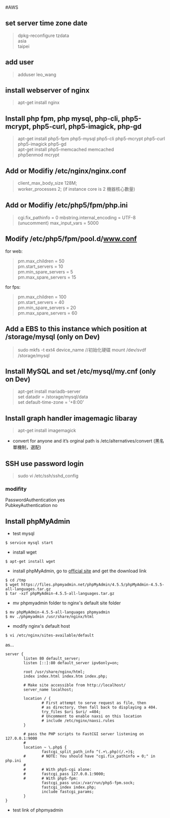 #AWS

## set server time zone date

> dpkg-reconfigure tzdata		
> asia		
> taipei

## add user

> adduser leo_wang		

## install webserver of nginx

> apt-get install nginx

## Install php fpm, php mysql, php-cli, php5-mcrypt, php5-curl, php5-imagick, php-gd

> apt-get install php5-fpm php5-mysql php5-cli php5-mcrypt php5-curl php5-imagick php5-gd			
> apt-get install php5-memcached memcached		
> php5enmod mcrypt

## Add or Modifiy /etc/nginx/nginx.conf

> client_max_body_size 128M;    
> worker_processes 2; (if instance core is 2 機器核心數量)

## Add or Modifiy /etc/php5/fpm/php.ini 
> cgi.fix_pathinfo = 0
> mbstring.internal_encoding = UTF-8 (unucomment)
> max_input_vars = 5000

## Modify /etc/php5/fpm/pool.d/www.conf

for web: 
> pm.max_children = 50		
> pm.start_servers = 10		
> pm.min_spare_servers = 5		
> pm.max_spare_servers = 15

for fps: 
> pm.max_children = 100		
> pm.start_servers = 40		
> pm.min_spare_servers = 20		
> pm.max_spare_servers = 60

## Add a EBS to this instance which position at /storage/mysql (only on Dev)

> sudo mkfs -t ext4 device_name //初始化硬碟
> mount /dev/svdf /storage/mysql

## Install MySQL and set /etc/mysql/my.cnf (only on Dev)

> apt-get install mariadb-server		
> set datadir = /storage/mysql/data		
> set default-time-zone = ‘+8:00’

## Install graph handler imagemagic libaray

> apt-get install imagemagick

* convert for anyone and it’s orginal path is /etc/alternatives/convert (黑名單機制，選配)

## SSH use password login

> sudo vi /etc/ssh/sshd_config

### modifity 
PasswordAuthentication yes    
PubkeyAuthentication no

## Install phpMyAdmin

* test mysql
```shell
$ service mysql start
```

* install wget
```shell
$ apt-get install wget
```

* install phpMyAdmin, go to [official site](https://www.phpmyadmin.net/downloads/) and get the download link   
```shell
$ cd /tmp
$ wget https://files.phpmyadmin.net/phpMyAdmin/4.5.5/phpMyAdmin-4.5.5-all-languages.tar.gz
$ tar -xzf phpMyAdmin-4.5.5-all-languages.tar.gz
```
* mv phpmyadmin folder to nginx's default site folder   
```shell
$ mv phpMyAdmin-4.5.5-all-languages phpmyadmin
$ mv ./phpmyadmin /usr/share/nginx/html
```
* modify nginx's default host
```shell
$ vi /etc/nginx/sites-available/default
```
as...
```
server {
        listen 80 default_server;
        listen [::]:80 default_server ipv6only=on;

        root /usr/share/nginx/html;
        index index.html index.htm index.php;

        # Make site accessible from http://localhost/
        server_name localhost;

        location / {
                # First attempt to serve request as file, then
                # as directory, then fall back to displaying a 404.
                try_files $uri $uri/ =404;
                # Uncomment to enable naxsi on this location
                # include /etc/nginx/naxsi.rules
        }
        
        # pass the PHP scripts to FastCGI server listening on 127.0.0.1:9000
        #
        location ~ \.php$ {
                fastcgi_split_path_info ^(.+\.php)(/.+)$;
        #       # NOTE: You should have "cgi.fix_pathinfo = 0;" in php.ini
        #
        #       # With php5-cgi alone:
        #       fastcgi_pass 127.0.0.1:9000;
        #       # With php5-fpm:
                fastcgi_pass unix:/var/run/php5-fpm.sock;
                fastcgi_index index.php;
                include fastcgi_params;
        }
}
```
* test link of phpmyadmin
